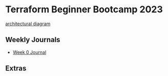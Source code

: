 # Terraform Beginner Bootcamp 2023
[architectural diagram](https://github.com/jb71763n/terraform-beginner-bootcamp-2023/assets)

## Weekly Journals
- [Week 0 Journal](journal/week0.md)

## Extras
